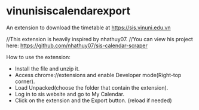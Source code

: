 # vinunisiscalendarexport
An extension to download the timetable at https://sis.vinuni.edu.vn

//This extension is heavily inspired by nhathuy07.
//You can view his project here: https://github.com/nhathuy07/sis-calendar-scraper

How to use the extension:
- Install the file and unzip it.
- Access chrome://extensions and enable Developer mode(Right-top corner).
- Load Unpacked(choose the folder that contain the extension).
- Log in to sis website and go to My Calendar.
- Click on the extension and the Export button. (reload if needed)


